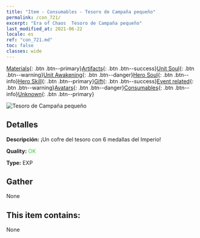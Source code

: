 ```yaml
---
title: "Item - Consumables - Tesoro de Campaña pequeño"
permalink: /con_721/
excerpt: "Era of Chaos  Tesoro de Campaña pequeño"
last_modified_at: 2021-06-22
locale: es
ref: "con_721.md"
toc: false
classes: wide
---
```

 [Materials](/ItemsES/){: .btn .btn--primary}[Artifacts](/ItemsES/Artifacts/){: .btn .btn--success}[Unit Soul](/ItemsES/UnitSoul/){: .btn .btn--warning}[Unit Awakening](/ItemsES/UnitAwakening/){: .btn .btn--danger}[Hero Soul](/ItemsES/HeroSoul/){: .btn .btn--info}[Hero Skill](/ItemsES/HeroSkill/){: .btn .btn--primary}[Gift](/ItemsES/Gift/){: .btn .btn--success}[Event related](/ItemsES/Events/){: .btn .btn--warning}[Avatars](/ItemsES/Avatars/){: .btn .btn--danger}[Consumables](/ItemsES/Consumables/){: .btn .btn--info}[Unknown](/ItemsES/Unknown/){: .btn .btn--primary}

 ![Tesoro de Campaña pequeño](/images/t/i_505.png)

## Detalles
 **Descripción:** ¡Un cofre del tesoro con 6 medallas del Imperio!

 **Quality:** <span style="color: #32CD32">OK</span>

 **Type:** EXP

## Gather

  None

## This item contains:

  None


